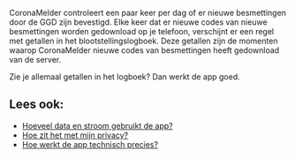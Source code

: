 CoronaMelder controleert een paar keer per dag of er nieuwe besmettingen door de GGD zijn bevestigd. Elke keer dat er nieuwe codes van nieuwe besmettingen worden gedownload op je telefoon, verschijnt er een regel met getallen in het blootstellingslogboek. Deze getallen zijn de momenten waarop CoronaMelder nieuwe codes van besmettingen heeft gedownload van de server.

Zie je allemaal getallen in het logboek? Dan werkt de app goed.

## Lees ook:

- [Hoeveel data en stroom gebruikt de app?](/{{page.lang}}/faq/2-2-hoeveel-data-en-stroom-gebruikt-de-app)
- [Hoe zit het met mijn privacy?](/{{page.lang}}/faq/2-8-hoe-zit-het-met-mijn-privacy)
- [Hoe werkt de app technisch precies?](/{{page.lang}}/faq/2-6-hoe-werkt-de-app-technisch-precies) 
